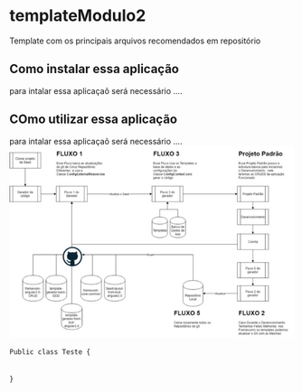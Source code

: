 # templateModulo2
Template com os principais arquivos recomendados em repositório

## Como instalar essa aplicação
para intalar essa aplicaçaõ será necessário ....

## COmo utilizar essa aplicação
para intalar essa aplicaçaõ será necessário ....
![Diagrama 1](https://raw.githubusercontent.com/wilsonsantosnet/solution-base-ddd-project-with-gerador-empty/main/flow.png)

```
Public class Teste {


}
```

